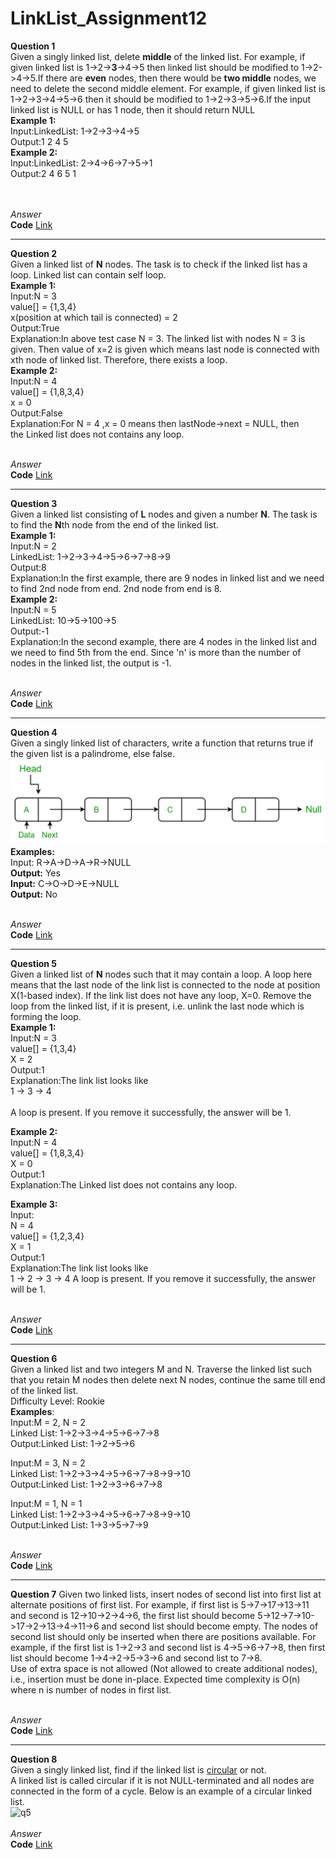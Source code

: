 # LinkList_Assignment12
**Question 1**<br>
Given a singly linked list, delete **middle** of the linked list. For example, if given linked list is 1->2->**3**->4->5 then linked list should be modified to 1->2->4->5.If there are **even** nodes, then there would be **two middle** nodes, we need to delete the second middle element. For example, if given linked list is 1->2->3->4->5->6 then it should be modified to 1->2->3->5->6.If the input linked list is NULL or has 1 node, then it should return NULL<br>
**Example 1:**<br>
Input:LinkedList: 1->2->3->4->5<br>
Output:1 2 4 5<br>
**Example 2:**<br>
Input:LinkedList: 2->4->6->7->5->1<br>
Output:2 4 6 5 1<br><br><br>

*Answer*<br>
**Code** [Link]()<br>
***********************************************************************************************
**Question 2**<br>
Given a linked list of **N** nodes. The task is to check if the linked list has a loop. Linked list can contain self loop.<br>
**Example 1:**<br>
Input:N = 3<br>
value[] = {1,3,4}<br>
x(position at which tail is connected) = 2<br>
Output:True<br>
Explanation:In above test case N = 3.
The linked list with nodes N = 3 is
given. Then value of x=2 is given which
means last node is connected with xth
node of linked list. Therefore, there
exists a loop.<br>
**Example 2:**<br>
Input:N = 4<br>
value[] = {1,8,3,4}<br>
x = 0<br>
Output:False<br>
Explanation:For N = 4 ,x = 0 means
then lastNode->next = NULL, then
the Linked list does not contains
any loop.<br><br>

*Answer*<br>
**Code** [Link]()<br>
***********************************************************************************************
**Question 3**<br>
Given a linked list consisting of **L** nodes and given a number **N**. The task is to find the **N**th node from the end of the linked list.<br>
**Example 1:**<br>
Input:N = 2<br>
LinkedList: 1->2->3->4->5->6->7->8->9<br>
Output:8<br>
Explanation:In the first example, there
are 9 nodes in linked list and we need
to find 2nd node from end. 2nd node
from end is 8.<br>
**Example 2:**<br>
Input:N = 5<br>
LinkedList: 10->5->100->5<br>
Output:-1<br>
Explanation:In the second example, there
are 4 nodes in the linked list and we
need to find 5th from the end. Since 'n'
is more than the number of nodes in the
linked list, the output is -1.<br><br>

*Answer*<br>
**Code** [Link]()<br>
***********************************************************************************************
**Question 4**<br>
Given a singly linked list of characters, write a function that returns true if the given list is a palindrome, else false.<br>
![q4](https://github.com/Srijana1425/LinkList_Assignment12/blob/main/img/q4.png)<br>
**Examples:**<br>
Input: R->A->D->A->R->NULL<br>
**Output:** Yes<br>
**Input:** C->O->D->E->NULL<br>
**Output:** No<br><br>

*Answer*<br>
**Code** [Link]()<br>
***********************************************************************************************
**Question 5**<br>
Given a linked list of **N** nodes such that it may contain a loop.
A loop here means that the last node of the link list is connected to the node at position X(1-based index). If the link list does not have any loop, X=0.
Remove the loop from the linked list, if it is present, i.e. unlink the last node which is forming the loop.<br>
**Example 1:**<br>
Input:N = 3<br>
value[] = {1,3,4}<br>
X = 2<br>
Output:1<br>
Explanation:The link list looks like<br>
1 -> 3 -> 4<br>     
A loop is present. If you remove it
successfully, the answer will be 1.<br>

**Example 2:**<br>
Input:N = 4<br>
value[] = {1,8,3,4}<br>
X = 0<br>
Output:1<br>
Explanation:The Linked list does not
contains any loop.<br>

**Example 3:**<br>
Input:<br>
N = 4<br>
value[] = {1,2,3,4}<br>
X = 1<br>
Output:1<br>
Explanation:The link list looks like<br>
1 -> 2 -> 3 -> 4
A loop is present.
If you remove it successfully,
the answer will be 1.<br><br>

*Answer*<br>
**Code** [Link]()<br>
***********************************************************************************************
**Question 6**<br>
Given a linked list and two integers M and N. Traverse the linked list such that you retain M nodes then delete next N nodes, continue the same till end of the linked list.<br>
Difficulty Level: Rookie<br>
**Examples**:<br>
Input:M = 2, N = 2<br>
Linked List: 1->2->3->4->5->6->7->8<br>
Output:Linked List: 1->2->5->6<br>

Input:M = 3, N = 2<br>
Linked List: 1->2->3->4->5->6->7->8->9->10<br>
Output:Linked List: 1->2->3->6->7->8<br>

Input:M = 1, N = 1<br>
Linked List: 1->2->3->4->5->6->7->8->9->10<br>
Output:Linked List: 1->3->5->7->9<br><br>

*Answer*<br>
**Code** [Link]()<br>
***********************************************************************************************
**Question 7**
Given two linked lists, insert nodes of second list into first list at alternate positions of first list.
For example, if first list is 5->7->17->13->11 and second is 12->10->2->4->6, the first list should become 5->12->7->10->17->2->13->4->11->6 and second list should become empty. The nodes of second list should only be inserted when there are positions available. For example, if the first list is 1->2->3 and second list is 4->5->6->7->8, then first list should become 1->4->2->5->3->6 and second list to 7->8.<br>
Use of extra space is not allowed (Not allowed to create additional nodes), i.e., insertion must be done in-place. Expected time complexity is O(n) where n is number of nodes in first list.<br><br>

*Answer*<br>
**Code** [Link]()<br>
***********************************************************************************************
**Question 8**<br>
Given a singly linked list, find if the linked list is [circular](https://www.geeksforgeeks.org/circular-linked-list/amp/) or not.<br>
A linked list is called circular if it is not NULL-terminated and all nodes are connected in the form of a cycle. Below is an example of a circular linked list.<br>
![q5]()<br><br>
*Answer*<br>
**Code** [Link]()<br>

